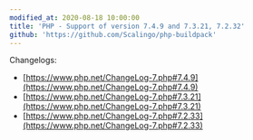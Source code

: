 ```yaml
---
modified_at: 2020-08-18 10:00:00
title: 'PHP - Support of version 7.4.9 and 7.3.21, 7.2.32'
github: 'https://github.com/Scalingo/php-buildpack'
---
```


Changelogs:

* [https://www.php.net/ChangeLog-7.php#7.4.9](https://www.php.net/ChangeLog-7.php#7.4.9)
* [https://www.php.net/ChangeLog-7.php#7.3.21](https://www.php.net/ChangeLog-7.php#7.3.21)
* [https://www.php.net/ChangeLog-7.php#7.2.33](https://www.php.net/ChangeLog-7.php#7.2.33)
